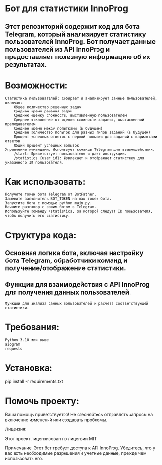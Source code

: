 # Бот для статистики InnoProg

## Этот репозиторий содержит код для бота Telegram, который анализирует статистику пользователей InnoProg. Бот получает данные пользователей из API InnoProg и предоставляет полезную информацию об их результатах.

# Возможности:

    Статистика пользователей: Собирает и анализирует данные пользователей, включая:
        Общее количество решенных задач
        Среднее время решения задач
        Среднюю оценку сложности, выставленную пользователем
        Среднее отклонение от оценки сложности задания, выставленной преподавателем
        Среднее время между попытками (в будущем)
        Среднее количество попыток для разных типов заданий (в будущем)
        Процент успешных ответов с первой попытки для заданий с вариантами ответов
        Общий процент успешных попыток
    Управление командами: Использует команды Telegram для взаимодействия.
        /start: Приветствует пользователя и дает инструкции.
        /statistics {user_id}: Извлекает и отображает статистику для указанного ID пользователя.

# Как использовать:

    Получите токен бота Telegram от BotFather.
    Замените заполнитель BOT_TOKEN на ваш токен бота.
    Запустите бота с помощью python main.py.
    Начните разговор с вашим ботом в Telegram.
    Используйте команду /statistics, за которой следует ID пользователя, чтобы получить его статистику.

# Структура кода:

## Основная логика бота, включая настройку бота Telegram, обработчики команд и получение/отображение статистики.
## Функции для взаимодействия с API InnoProg для получения данных пользователей.

    Функции для анализа данных пользователей и расчета соответствующей статистики.

# Требования:

    Python 3.10 или выше
    aiogram
    requests

# Установка:

pip install -r requirements.txt

# Помочь проекту:

Ваша помощь приветствуется! Не стесняйтесь отправлять запросы на включение изменений или создавать проблемы.

Лицензия:

Этот проект лицензирован по лицензии MIT.

Примечание: Этот бот требует доступа к API InnoProg. Убедитесь, что у вас есть необходимые разрешения и учетные данные, прежде чем использовать его.
